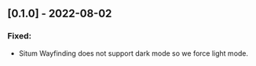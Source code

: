 ## [0.1.0] - 2022-08-02

### Fixed:
* Situm Wayfinding does not support dark mode so we force light mode.